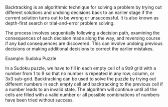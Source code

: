 

Backtracking is an algorithmic technique for solving a problem by trying out different solutions and undoing decisions back to an earlier stage if the current solution turns out to be wrong or unsuccessful. It is also known as depth-first search or trial-and-error problem solving.

The process involves sequentially following a decision path, examining the consequences of each decision made along the way, and reversing course if any bad consequences are discovered. This can involve undoing previous decisions or making additional decisions to correct the earlier mistakes.

Example: Sudoku Puzzle

In a Sudoku puzzle, we have to fill in each empty cell of a 9x9 grid with a number from 1 to 9 so that no number is repeated in any row, column, or 3x3 sub-grid. Backtracking can be used to solve the puzzle by trying out different numbers in each empty cell and backtracking to the previous cell if a number leads to an invalid state. The algorithm will continue until all the cells are filled with a valid number or all possible combinations of numbers have been tried without success.